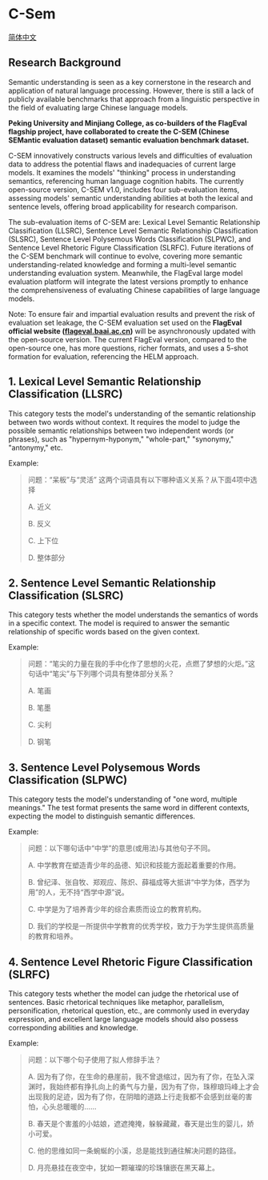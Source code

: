 # C-Sem

[简体中文](./README-zh.md)

## Research Background

Semantic understanding is seen as a key cornerstone in the research and application of natural language processing. However, there is still a lack of publicly available benchmarks that approach from a linguistic perspective in the field of evaluating large Chinese language models.

**Peking University and Minjiang College, as co-builders of the FlagEval flagship project, have collaborated to create the C-SEM (Chinese SEMantic evaluation dataset) semantic evaluation benchmark dataset.**

C-SEM innovatively constructs various levels and difficulties of evaluation data to address the potential flaws and inadequacies of current large models. It examines the models' "thinking" process in understanding semantics, referencing human language cognition habits. The currently open-source version, C-SEM v1.0, includes four sub-evaluation items, assessing models' semantic understanding abilities at both the lexical and sentence levels, offering broad applicability for research comparison.

The sub-evaluation items of C-SEM are: Lexical Level Semantic Relationship Classification (LLSRC), Sentence Level Semantic Relationship Classification (SLSRC), Sentence Level Polysemous Words Classification (SLPWC), and Sentence Level Rhetoric Figure Classification (SLRFC). Future iterations of the C-SEM benchmark will continue to evolve, covering more semantic understanding-related knowledge and forming a multi-level semantic understanding evaluation system. Meanwhile, the FlagEval large model evaluation platform will integrate the latest versions promptly to enhance the comprehensiveness of evaluating Chinese capabilities of large language models.

Note: To ensure fair and impartial evaluation results and prevent the risk of evaluation set leakage, the C-SEM evaluation set used on the **FlagEval official website ([flageval.baai.ac.cn](https://flageval.baai.ac.cn/#/trending))** will be asynchronously updated with the open-source version. The current FlagEval version, compared to the open-source one, has more questions, richer formats, and uses a 5-shot formation for evaluation, referencing the HELM approach.


## 1. Lexical Level Semantic Relationship Classification (LLSRC)

This category tests the model's understanding of the semantic relationship between two words without context. It requires the model to judge the possible semantic relationships between two independent words (or phrases), such as "hypernym-hyponym," "whole-part," "synonymy," "antonymy," etc.

Example:

> 问题：“呆板”与“灵活” 这两个词语具有以下哪种语义关系？从下面4项中选择
> 
> A. 近义
> 
> B. 反义
> 
> C. 上下位
> 
> D. 整体部分 

## 2. Sentence Level Semantic Relationship Classification (SLSRC)

This category tests whether the model understands the semantics of words in a specific context. The model is required to answer the semantic relationship of specific words based on the given context. 

Example:

> 问题：“笔尖的力量在我的手中化作了思想的火花，点燃了梦想的火炬。”这句话中“笔尖”与下列哪个词具有整体部分关系？
> 
> A. 笔画
> 
> B. 笔墨
> 
> C. 尖利
> 
> D. 钢笔
 
## 3. Sentence Level Polysemous Words Classification (SLPWC)

This category tests the model's understanding of "one word, multiple meanings." The test format presents the same word in different contexts, expecting the model to distinguish semantic differences.


Example:


> 问题：以下哪句话中“中学”的意思(或用法)与其他句子不同。
> 
> A. 中学教育在塑造青少年的品德、知识和技能方面起着重要的作用。
> 
> B. 曾纪泽、张自牧、郑观应、陈炽、薛福成等大抵讲“中学为体，西学为用”的人，无不持“西学中源”说。
> 
> C. 中学是为了培养青少年的综合素质而设立的教育机构。
> 
> D. 我们的学校是一所提供中学教育的优秀学校，致力于为学生提供高质量的教育和培养。



## 4. Sentence Level Rhetoric Figure Classification (SLRFC)

This category tests whether the model can judge the rhetorical use of sentences. Basic rhetorical techniques like metaphor, parallelism, personification, rhetorical question, etc., are commonly used in everyday expression, and excellent large language models should also possess corresponding abilities and knowledge.

Example:

> 问题：以下哪个句子使用了拟人修辞手法？
> 
> A. 因为有了你，在生命的悬崖前，我不曾退缩过，因为有了你，在坠入深渊时，我始终都有挣扎向上的勇气与力量，因为有了你，珠穆琅玛峰上才会出现我的足迹，因为有了你，在阴暗的道路上行走我都不会感到丝毫的害怕，心头总暖暖的……
> 
> B. 春天是个害羞的小姑娘，遮遮掩掩，躲躲藏藏，春天是出生的婴儿，娇小可爱。
> 
> C. 他的思维如同一条蜿蜒的小溪，总是能找到通往解决问题的路径。
> 
> D. 月亮悬挂在夜空中，犹如一颗璀璨的珍珠镶嵌在黑天幕上。